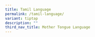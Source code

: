 ```yaml
---
title: Tamil Language
permalink: /tamil-language/
variant: tiptap
description: ""
third_nav_title: Mother Tongue Language
---
```

<p></p>